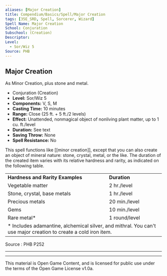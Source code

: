 ```yaml
---
aliases: [Major Creation]
title: Compendium/Basics/Spell/Major Creation
tags: [35E_SRD, Spell, Sorcerer, Wizard]
Spell Name: Major Creation
School: Conjuration
Subschool: (Creation)
Descriptor: 
Level:
  - Sor/Wiz 5
Source: PHB
---
```



## Major Creation

As Minor Creation, plus stone and metal.

*   Conjuration (Creation)
*   **Level:** Sor/Wiz 5
*   **Components:** V, S, M
*   **Casting Time:** 10 minutes
*   **Range:** Close (25 ft. + 5 ft./2 levels)
*   **Effect:** Unattended, nonmagical object of nonliving plant matter, up to 1 cu. ft./level
*   **Duration:** See text
*   **Saving Throw:** None
*   **Spell Resistance:** No

This spell functions like [[minor creation]], except that you can also create an object of mineral nature: stone, crystal, metal, or the like. The duration of the created item varies with its relative hardness and rarity, as indicated on the following table.

<table> <tr decoration="underline"> <td> <b>Hardness and Rarity Examples</b> </td> <td> <b>Duration</b> </td> </tr> <tr> <td> Vegetable matter </td> <td> 2 hr./level </td> </tr> <tr> <td> Stone, crystal, base metals </td> <td> 1 hr./level </td> </tr> <tr> <td> Precious metals </td> <td> 20 min./level </td> </tr> <tr> <td> Gems </td> <td> 10 min./level </td> </tr> <tr> <td> Rare metal* </td> <td> 1 round/level </td> </tr> <tr> <td colspan="2"> * Includes adamantine, alchemical silver, and mithral. You can't use major creation to create a cold iron item. </td> </tr> </table>

Source : PHB P252

---

---

This material is Open Game Content, and is licensed for public use under
the terms of the Open Game License v1.0a.
